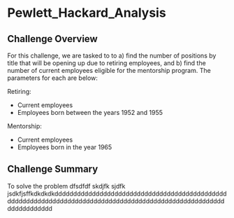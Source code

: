 # Pewlett_Hackard_Analysis

## Challenge Overview

For this challenge, we are tasked to to a) find the number of positions by title that will be opening up due to retiring employees, and b) find the number of current employees eligible for the mentorship program. The parameters for each are below:

Retiring:
- Current employees
- Employees born between the years 1952 and 1955

Mentorship:
- Current employees
- Employees born in the year 1965

## Challenge Summary

  To solve the problem dfsdfdf skdjfk sjdfk jsdkfjsffkdkdkdkdddddddddddddddddddddddddddddddddddddddddddddddddddddddddddddddddddddddddddddddddddddddddddddddddddddddddddddddddddd
